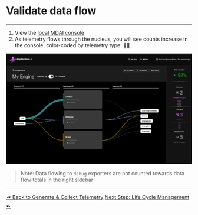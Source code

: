 # Validate data flow
----

1. View the [local MDAI console](http://localhost:5173)
2. As telemetry flows through the nucleus, you will see counts increase in the console, color-coded by telemetry type. 🐙🎉

![The MDAI Nucleus Console showing data flows](../../media/console-data-flow.png)

> Note: Data flowing to `debug` exporters are not counted towards data flow totals in the right sidebar

----
<span class="left"><a href="../testing.md">⏪ Back to Generate & Collect Telemetry</a></span>
<span class="right"><a href="./lifecycle/overview.md">Next Step: Life Cycle Management ⏩</a></span>